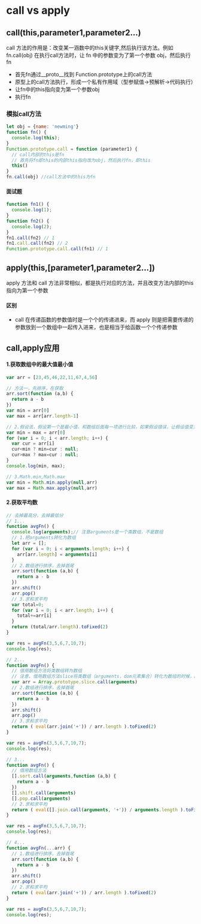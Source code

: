 # call vs apply

## call(this,parameter1,parameter2...)
call 方法的作用是：改变某一涵数中的this关键字,然后执行该方法。例如 fn.call(obj) 在执行call方法时，让 fn 中的参数变为了第一个参数 obj，然后执行fn

- 首先fn通过__proto__找到 Function.prototype上的call方法
- 原型上的call方法执行，形成一个私有作用域（型参赋值->预解析->代码执行）
- 让fn中的this指向变为第一个参数obj
- 执行fn

### 模拟call方法

```js
let obj = {name: 'newming'}
function fn() {
  console.log(this);
}
Function.prototype.call = function (parameter1) {
  // call内部的this是fn
  // 首先将fn即this的内部this指向改为obj，然后执行fn，即this
  this()
}
fn.call(obj) //call方法中的this为fn
```

#### 面试题

```js
function fn1() {
  console.log(1);
}
function fn2() {
  console.log(2);
}
fn1.call(fn2) // 1
fn1.call.call(fn2) // 2
Function.prototype.call.call(fn1) // 1
```

## apply(this,[parameter1,parameter2...])

apply 方法和 call 方法非常相似，都是执行对应的方法，并且改变方法内部的this指向为第一个参数

#### 区别
- call 在传递函数的参数值时是一个个的传递进来，而 apply 则是把需要传递的参数放到一个数组中一起传入进来，也是相当于给函数一个个传递参数

## call,apply应用

#### 1.获取数组中的最大值最小值
```js
var arr = [23,45,46,22,11,67,4,56]

// 方法一，先排序，在获取
arr.sort(function (a,b) {
  return a - b
})
var min = arr[0]
var max = arr[arr.length-1]

// 2.假设法，假设第一个是最小值，和数组后面每一项进行比较，如果假设错误，让假设值变为当前最小值
var min = max = arr[0]
for (var i = 0; i < arr.length; i++) {
  var cur = arr[i]
  cur<min ? min=cur : null;
  cur>max ? max=cur : null;
}
console.log(min, max);

// 3.Math.min,Math.max
var min = Math.min.apply(null,arr)
var max = Math.max.apply(null,arr)
```

#### 2.获取平均数
```js
// 去掉最高分，去掉最低分
// 1...
function avgFn() {
  console.log(arguments);// 注意arguments是一个类数组，不是数组
  // 1.把arguments转化为数组
  let arr = [];
  for (var i = 0; i < arguments.length; i++) {
    arr[arr.length] = arguments[i]
  }
  // 2.数组进行排序，去掉首尾
  arr.sort(function (a,b) {
    return a - b
  })
  arr.shift()
  arr.pop()
  // 3.求和求平均
  var total=0;
  for (var i = 0; i < arr.length; i++) {
    total+=arr[i]
  }
  return (total/arr.length).toFixed(2)
}

var res = avgFn(3,5,6,7,10,7);
console.log(res);

// 2...
function avgFn() {
  // 借用数组方法将类数组转为数组
  // 注意，借用数组方法slice将类数组（arguments，dom元素集合）转化为数组的时候，arguments在所以浏览器都兼容，dom元素集合在ie6~8不兼容，可以利用for循环实现兼容
  var arr = Array.prototype.slice.call(arguments)
  // 2.数组进行排序，去掉首尾
  arr.sort(function (a,b) {
    return a - b
  })
  arr.shift()
  arr.pop()
  // 3.求和求平均
  return ( eval(arr.join('+')) / arr.length ).toFixed(2)
}

var res = avgFn(3,5,6,7,10,7);
console.log(res);

// 3...
function avgFn() {
  // 借用数组方法
  [].sort.call(arguments,function (a,b) {
    return a - b
  })
  [].shift.call(arguments)
  [].pop.call(arguments)
  // 2.求和求平均
  return ( eval([].join.call(arguments, '+')) / arguments.length ).toFixed(2)
}

var res = avgFn(3,5,6,7,10,7);
console.log(res);

// 4...
function avgFn(...arr) {
  // 1.数组进行排序，去掉首尾
  arr.sort(function (a,b) {
    return a - b
  })
  arr.shift()
  arr.pop()
  // 2.求和求平均
  return ( eval(arr.join('+')) / arr.length ).toFixed(2)
}

var res = avgFn(3,5,6,7,10,7);
console.log(res);
```
